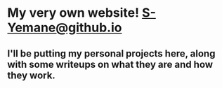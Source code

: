 # My very own website! [S-Yemane@github.io](s-yemane.github.io)

## I'll be putting my personal projects here, along with some writeups on what they are and how they work.
